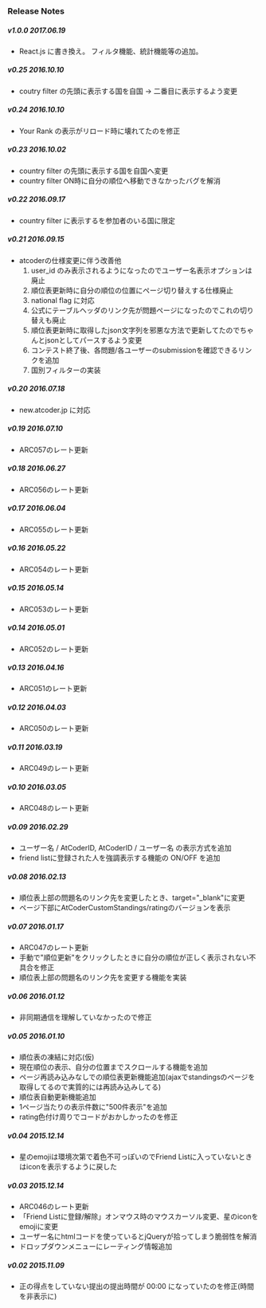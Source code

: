 ### Release Notes

##### v1.0.0 2017.06.19
-  React.js に書き換え。 フィルタ機能、統計機能等の追加。

##### v0.25 2016.10.10
-  coutry filter の先頭に表示する国を自国 -> 二番目に表示するよう変更

##### v0.24 2016.10.10
-  Your Rank の表示がリロード時に壊れてたのを修正

##### v0.23 2016.10.02
-  country filter の先頭に表示する国を自国へ変更
-  country filter ON時に自分の順位へ移動できなかったバグを解消

##### v0.22 2016.09.17
-  country filter に表示するを参加者のいる国に限定

##### v0.21 2016.09.15
-  atcoderの仕様変更に伴う改善他
    1. user_id のみ表示されるようになったのでユーザー名表示オプションは廃止  
    1. 順位表更新時に自分の順位の位置にページ切り替えする仕様廃止  
    1. national flag に対応  
    1. 公式にテーブルヘッダのリンク先が問題ページになったのでこれの切り替えも廃止  
    1. 順位表更新時に取得したjson文字列を邪悪な方法で更新してたのでちゃんとjsonとしてパースするよう変更  
    1. コンテスト終了後、各問題/各ユーザーのsubmissionを確認できるリンクを追加  
    1. 国別フィルターの実装  

##### v0.20 2016.07.18
-  new.atcoder.jp に対応  

##### v0.19 2016.07.10
-  ARC057のレート更新  

##### v0.18 2016.06.27
-  ARC056のレート更新  

##### v0.17 2016.06.04
-  ARC055のレート更新  

##### v0.16 2016.05.22
-  ARC054のレート更新  

##### v0.15 2016.05.14
-  ARC053のレート更新  

##### v0.14 2016.05.01
-  ARC052のレート更新  

##### v0.13 2016.04.16
-  ARC051のレート更新  

##### v0.12 2016.04.03
-  ARC050のレート更新  

##### v0.11 2016.03.19
-  ARC049のレート更新  

##### v0.10 2016.03.05
-  ARC048のレート更新  

##### v0.09 2016.02.29
-  ユーザー名 / AtCoderID, AtCoderID / ユーザー名 の表示方式を追加
-  friend listに登録された人を強調表示する機能の ON/OFF を追加  

##### v0.08 2016.02.13
-  順位表上部の問題名のリンク先を変更したとき、target="_blank"に変更
-  ページ下部にAtCoderCustomStandings/ratingのバージョンを表示  

##### v0.07 2016.01.17
-  ARC047のレート更新
-  手動で"順位更新"をクリックしたときに自分の順位が正しく表示されない不具合を修正
-  順位表上部の問題名のリンク先を変更する機能を実装  

##### v0.06 2016.01.12
-  非同期通信を理解していなかったので修正  

##### v0.05 2016.01.10
- 順位表の凍結に対応(仮)
- 現在順位の表示、自分の位置までスクロールする機能を追加
- ページ再読み込みなしでの順位表更新機能追加(ajaxでstandingsのページを取得してるので実質的には再読み込みしてる)
- 順位表自動更新機能追加
- 1ページ当たりの表示件数に"500件表示"を追加
- rating色付け周りでコードがおかしかったのを修正  

##### v0.04 2015.12.14
- 星のemojiは環境次第で着色不可っぽいのでFriend Listに入っていないときはiconを表示するように戻した

##### v0.03 2015.12.14
- ARC046のレート更新
- 「Friend Listに登録/解除」オンマウス時のマウスカーソル変更、星のiconをemojiに変更
- ユーザー名にhtmlコードを使っているとjQueryが拾ってしまう脆弱性を解消
- ドロップダウンメニューにレーティング情報追加  

##### v0.02 2015.11.09
- 正の得点をしていない提出の提出時間が 00:00 になっていたのを修正(時間を非表示に)  

